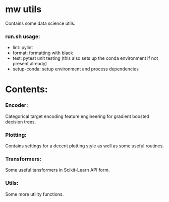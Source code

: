 # mw utils

Contains some data science utils.

### run.sh usage:
* lint: pylint
* format: formatting with black
* test: pytest unit testing (this also sets up the conda environment if not present already)
* setup-conda: setup environment and process dependencies

# Contents:
### Encoder:
Categorical target encoding feature engineering for gradient boosted decision trees.

### Plotting:
Contains settings for a decent plotting style as well as some useful routines.

### Transformers:
Some useful tansformers in Scikit-Learn API form.

### Utils:
Some more utility functions.
